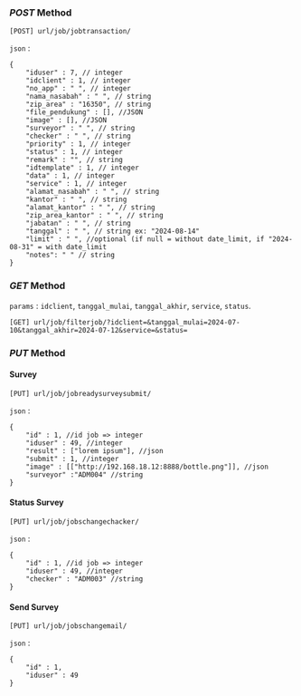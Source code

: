 ### *POST* Method
````
[POST] url/job/jobtransaction/
````
`json` :
````
{
    "iduser" : 7, // integer
    "idclient" : 1, // integer
    "no_app" : " ", // integer
    "nama_nasabah" : " ", // string
    "zip_area" : "16350", // string
    "file_pendukung" : [], //JSON
    "image" : [], //JSON
    "surveyor" : " ", // string
    "checker" : " ", // string
    "priority" : 1, // integer
    "status" : 1, // integer
    "remark" : "", // string
    "idtemplate" : 1, // integer
    "data" : 1, // integer
    "service" : 1, // integer
    "alamat_nasabah" : " ", // string
    "kantor" : " ", // string
    "alamat_kantor" : " ", // string
    "zip_area_kantor" : " ", // string
    "jabatan" : " ", // string
    "tanggal" : " ", // string ex: "2024-08-14"
    "limit" : " ", //optional (if null = without date_limit, if "2024-08-31" = with date_limit
    "notes": " " // string
}
````

### *GET* Method
`params` : `idclient`, `tanggal_mulai`, `tanggal_akhir`, `service`, `status`.

````
[GET] url/job/filterjob/?idclient=&tanggal_mulai=2024-07-10&tanggal_akhir=2024-07-12&service=&status=
````

### *PUT* Method

#### Survey
````
[PUT] url/job/jobreadysurveysubmit/
````
`json` :
````
{
    "id" : 1, //id job => integer
    "iduser" : 49, //integer
    "result" : ["lorem ipsum"], //json
    "submit" : 1, //integer
    "image" : [["http://192.168.18.12:8888/bottle.png"]], //json
    "surveyor" :"ADM004" //string
}
````

#### Status Survey
````
[PUT] url/job/jobschangechacker/
````
`json` :
````
{
    "id" : 1, //id job => integer
    "iduser" : 49, //integer
    "checker" : "ADM003" //string
}
````

#### Send Survey
````
[PUT] url/job/jobschangemail/
````
`json` :
````
{
    "id" : 1,
    "iduser" : 49
}
````

